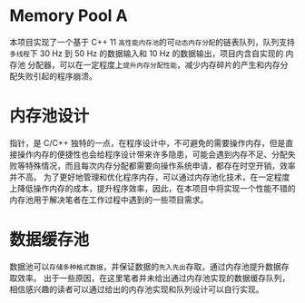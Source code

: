 # Memory Pool A
本项目实现了一个基于 C++ 11 `高性能内存池`的可`动态内存分配`的链表队列，队列支持`多线程`下 30 Hz 到 50 Hz 的数据输入和 10 Hz 的数据输出，项目内含自实现的 内存池 分配器，可以在一定程度上`提升内存分配性能`，减少内存碎片的产生和内存分配失败引起的程序崩溃。

# 内存池设计
指针，是 C/C++ 独特的一点，在程序设计中，不可避免的需要操作内存，但是直接操作内存的便捷性也会给程序设计带来许多隐患，可能会遇到内存不足、分配失败等特殊情况，而且每次内存分配都需要向操作系统申请，都存在时空开销，效率并不高。
为了更好地管理和优化程序内存，可以通过内存池化技术，在一定程度上降低操作内存的成本，提升程序效率，因此，在本项目中将实现一个性能不错的内存池用于解决笔者在工作过程中遇到的一些项目需求。

# 数据缓存池
数据池可以`存储多种格式数据`，并保证数据的`先入先出`存取，通过内存池提升数据存取效率。
出于一些原因，在这里笔者并未给出通过内存池实现的数据缓存队列，相信感兴趣的读者可以通过给出的内存池实现和队列设计可以自行实现。
